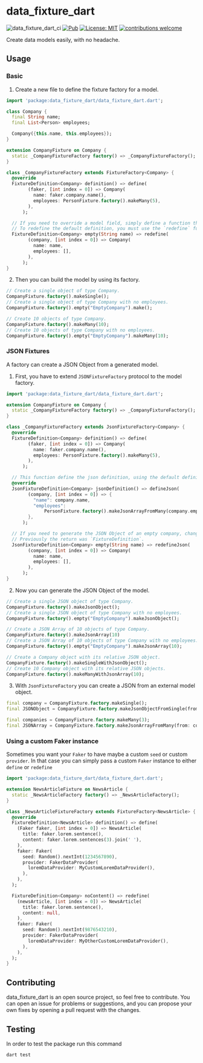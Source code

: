 # data_fixture_dart

![data_fixture_dart_ci](https://github.com/MyLittleSuite/data_fixture_dart/workflows/Dart%20CI/badge.svg)
[![Pub](https://img.shields.io/pub/v/data_fixture_dart.svg)](https://pub.dev/packages/data_fixture_dart)
[![License: MIT](https://img.shields.io/badge/license-MIT-purple.svg)](https://opensource.org/licenses/MIT)
[![contributions welcome](https://img.shields.io/badge/contributions-welcome-brightgreen.svg?style=flat)](https://github.com/dwyl/esta/issues)

Create data models easily, with no headache.

## Usage

### Basic
1. Create a new file to define the fixture factory for a model.
```dart
import 'package:data_fixture_dart/data_fixture_dart.dart';

class Company {
  final String name;
  final List<Person> employees;

  Company({this.name, this.employees});
}

extension CompanyFixture on Company {
  static _CompanyFixtureFactory factory() => _CompanyFixtureFactory();
}

class _CompanyFixtureFactory extends FixtureFactory<Company> {
  @override
  FixtureDefinition<Company> definition() => define(
        (faker, [int index = 0]) => Company(
          name: faker.company.name(),
          employees: PersonFixture.factory().makeMany(5),
        ),
      );

  // If you need to override a model field, simply define a function that returns a `FixtureDefinition`.
  // To redefine the default definition, you must use the `redefine` function.
  FixtureDefinition<Company> empty(String name) => redefine(
        (company, [int index = 0]) => Company(
          name: name,
          employees: [],
        ),
      );
}
```

2. Then you can build the model by using its factory.
```dart
// Create a single object of type Company.
CompanyFixture.factory().makeSingle();
// Create a single object of type Company with no employees.
CompanyFixture.factory().empty("EmptyCompany").make();

// Create 10 objects of type Company.
CompanyFixture.factory().makeMany(10);
// Create 10 objects of type Company with no employees.
CompanyFixture.factory().empty("EmptyCompany").makeMany(10);
```

### JSON Fixtures
A factory can create a JSON Object from a generated model.
1. First, you have to extend `JSONFixtureFactory` protocol to the model factory.
```dart
import 'package:data_fixture_dart/data_fixture_dart.dart';

extension CompanyFixture on Company {
  static _CompanyFixtureFactory factory() => _CompanyFixtureFactory();
}

class _CompanyFixtureFactory extends JsonFixtureFactory<Company> {
  @override
  FixtureDefinition<Company> definition() => define(
        (faker, [int index = 0]) => Company(
          name: faker.company.name(),
          employees: PersonFixture.factory().makeMany(5),
        ),
      );

  // This function define the json definition, using the default definition (function `definition()`).
  @override
  JsonFixtureDefinition<Company> jsonDefinition() => defineJson(
        (company, [int index = 0]) => {
          "name": company.name,
          "employees":
              PersonFixture.factory().makeJsonArrayFromMany(company.employees),
        },
      );

  // If you need to generate the JSON Object of an empty company, change the return type to `JSONFixtureDefinition`
  // Previously the return was `FixtureDefinition`.
  JsonFixtureDefinition<Company> empty(String name) => redefineJson(
        (company, [int index = 0]) => Company(
          name: name,
          employees: [],
        ),
      );
}
```

2. Now you can generate the JSON Object of the model.
```dart
// Create a single JSON object of type Company.
CompanyFixture.factory().makeJsonObject();
// Create a single JSON object of type Company with no employees.
CompanyFixture.factory().empty("EmptyCompany").makeJsonObject();

// Create a JSON Array of 10 objects of type Company.
CompanyFixture.factory().makeJsonArray(10)
// Create a JSON Array of 10 objects of type Company with no employees.
CompanyFixture.factory().empty("EmptyCompany").makeJsonArray(10);

// Create a Company object with its relative JSON object.
CompanyFixture.factory().makeSingleWithJsonObject();
// Create 10 Company object with its relative JSON objects.
CompanyFixture.factory().makeManyWithJsonArray(10);
```

3. With `JsonFixtureFactory` you can create a JSON from an external model object.
```dart
final company = CompanyFixture.factory.makeSingle();
final JSONObject = CompanyFixture.factory.makeJsonObjectFromSingle(from: company);

final companies = CompanyFixture.factory.makeMany(3);
final JSONArray = CompanyFixture.factory.makeJsonArrayFromMany(from: companies);
```

### Using a custom Faker instance

Sometimes you want your `Faker` to have maybe a custom `seed` or custom `provider`.
In that case you can simply pass a custom `Faker` instance to either `define` or `redefine`
```dart
import 'package:data_fixture_dart/data_fixture_dart.dart';

extension NewsArticleFixture on NewsArticle {
  static _NewsArticleFactory factory() => _NewsArticleFactory();
}

class _NewsArticleFixtureFactory extends FixtureFactory<NewsArticle> {
  @override
  FixtureDefinition<NewsArticle> definition() => define(
    (Faker faker, [int index = 0]) => NewsArticle(
      title: faker.lorem.sentence(),
      content: faker.lorem.sentences(3).join(' '),
    ),
    faker: Faker(
      seed: Random().nextInt(1234567890),
      provider: FakerDataProvider(
        loremDataProvider: MyCustomLoremDataProvider(),
      ),
    ),
  );

  FixtureDefinition<Company> noContent() => redefine(
    (newsArticle, [int index = 0]) => NewsArticle(
      title: faker.lorem.sentence(),
      content: null,
    ),
    faker: Faker(
      seed: Random().nextInt(9876543210),
      provider: FakerDataProvider(
        loremDataProvider: MyOtherCustomLoremDataProvider(),
      ),
    ),
  );
}
```

## Contributing
data_fixture_dart is an open source project, so feel free to contribute.
You can open an issue for problems or suggestions, and you can propose your own fixes by opening a pull request with the changes.

## Testing
In order to test the package run this command

```shell
dart test
```